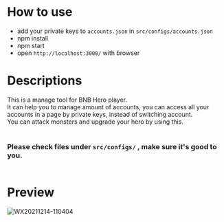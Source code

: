 # How to use

 - add your private keys to `accounts.json` in `src/configs/accounts.json`
 - npm install
 - npm start
 - open `http://localhost:3000/` with browser

# Descriptions

This is a manage tool for BNB Hero player.<br>
It can help you to manage amount of accounts, you can access all your accounts in a page by private keys, instead of switching account.<br>
You can attack monsters and upgrade your hero by using this.<br><br>
### Please check files under `src/configs/` , make sure it's good to you.<br><br>

# Preview
![WX20211214-110404](https://user-images.githubusercontent.com/13347837/145925680-6f284a63-15ee-4172-9cb4-af103812b938.png)
